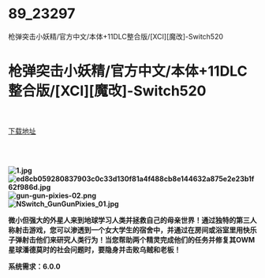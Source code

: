 # 89_23297
枪弹突击小妖精/官方中文/本体+11DLC整合版/[XCI][魔改]-Switch520
# 枪弹突击小妖精/官方中文/本体+11DLC整合版/[XCI][魔改]-Switch520
 <br/></br>
[下载地址](https://www.switch520.cc/article/23297 "下载地址")
<br/></br>

<p>&nbsp;</p>
<p><strong><img title="1.jpg" src="https://www.switch520.cc/muke_img/2021_10_14_133c9d31609b2.jpg" alt="1.jpg"></strong><br>
<strong><img title="ed8cb059280837903c0c33d130f81a4f488cb8e144632a875e2e23b1f62f986d.jpg" src="https://www.switch520.cc/muke_img/2021_10_14_eba1ed98282da.jpg" alt="ed8cb059280837903c0c33d130f81a4f488cb8e144632a875e2e23b1f62f986d.jpg"></strong><br>
<strong><img title="gun-gun-pixies-02.png" src="https://www.switch520.cc/muke_img/2021_10_14_9a5897766ae53.png" alt="gun-gun-pixies-02.png"></strong><br>
<strong><img title="NSwitch_GunGunPixies_01.jpg" src="https://www.switch520.cc/muke_img/2021_10_14_3622d3d682a29.jpg" alt="NSwitch_GunGunPixies_01.jpg">&nbsp;</strong></p>
<p><strong>微小但强大的外星人来到地球学习人类并拯救自己的母亲世界！通过独特的第三人称射击游戏，您可以渗透到一个女大学生的宿舍中，并通过在房间或浴室里用快乐子弹射击他们来研究人类行为！当您帮助两个精灵完成他们的任务并修复其OWM星球潘德莫时的社会问题时，要隐身并击败乌贼和老板！</strong></p>
<p><strong>系统需求：6.0.0</strong></p>
